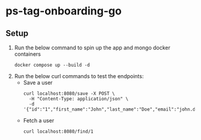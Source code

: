 # ps-tag-onboarding-go

## Setup
1. Run the below command to spin up the app and mongo docker containers
    ```shell
    docker compose up --build -d
    ```
2. Run the below curl commands to test the endpoints:
   - Save a user
       ```shell
       curl localhost:8080/save -X POST \
         -H "Content-Type: application/json" \
         -d '{"id":"1","first_name":"John","last_name":"Doe","email":"john.doe@example.com","age":18}'
       ```
   - Fetch a user
       ```shell
       curl localhost:8080/find/1
       ```